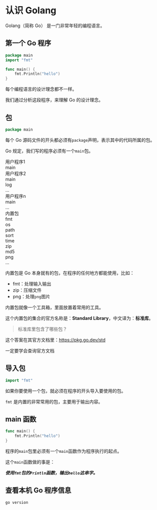 # 认识 Golang

Golang（简称 Go） 是一门非常年轻的编程语言。

## 第一个 Go 程序

<div class="run"></div>

```go
package main
import "fmt"

func main() {
    fmt.Println("hello")
}
```

每个编程语言的设计理念都不一样。

我们通过分析这段程序，来理解 Go 的设计理念。

## 包

```go
package main
```

每个 Go 源码文件的开头都必须有`package`声明，表示其中的代码所属的包。

Go 规定，我们写的程序必须有一个`main`包。

<div class="bg-cyan flex flex-col gap-2">
    <div class="flex flex-row gap-2 px-4 justify-center pt-4">
        <div class="flex flex-col bg-yellow">
            <div class="text-center bg-cyan mt-0 pt-0">用户程序1</div>
            <div class="bg-red grid grid-cols-1 p-4 gap-4">
                <div class="brick px-2">main</div>
            </div>
        </div>
        <div class="flex flex-col bg-yellow">
            <div class="text-center bg-cyan mt-0 pt-0">用户程序2</div>
            <div class="bg-red grid grid-cols-3 p-4 gap-4">
                <div class="brick px-2">main</div>
                <div class="brick px-2">log</div>
                <div class="brick px-2">...</div>
            </div>
        </div>
        <div class="flex flex-col bg-yellow">
            <div class="text-center bg-cyan mt-0 pt-0 px-2">用户程序n</div>
            <div class="bg-red grid grid-cols-2 p-4 gap-4">
                <div class="brick px-2">main</div>
                <div class="brick px-2">...</div>
            </div>
        </div> 
    </div>
    <div class="flex flex-col bg-cyan">
        <div class="text-center bg-cyan mt-0 pt-0">内置包</div>
        <div class="bg-red grid grid-cols-6 p-4 gap-4">
            <div class="brick">fmt</div>
            <div class="brick">os</div>
            <div class="brick">path</div>
            <div class="brick">sort</div>
            <div class="brick">time</div>
            <div class="brick">zip</div>
            <div class="brick">md5</div>
            <div class="brick">png</div>
            <div class="brick">...</div>
        </div>
    </div>
</div>

内置包是 Go 本身就有的包，在程序的任何地方都能使用，比如：

- fmt：处理输入输出
- zip：压缩文件
- png：处理`png`图片

内置包就像一个工具箱，里面放置着常用的工具。

这个内置包的集合的官方名称是：**Standard Library**，中文译为：**标准库**。

> 标准库里包含了哪些包？

这个答案在其官方文档里：<a href="https://pkg.go.dev/std" target="_blank">https://pkg.go.dev/std</a>

<div class="banner">一定要学会查询官方文档</div>

## 导入包

```go
import "fmt"
```

如果你要使用一个包，就必须在程序的开头导入要使用的包。

`fmt` 是内置的非常常用的包，主要用于输出内容。

## main 函数

```go
func main() {
    fmt.Println("hello")
}
```

程序的`main`包里必须有一个`main`函数作为程序执行的起点。

这个`main`函数做的事是：

**_使用`fmt`包的`Println`函数，输出`hello`这串字。_**

## 查看本机 Go 程序信息

<div class="run"></div>

```shell
go version
```
